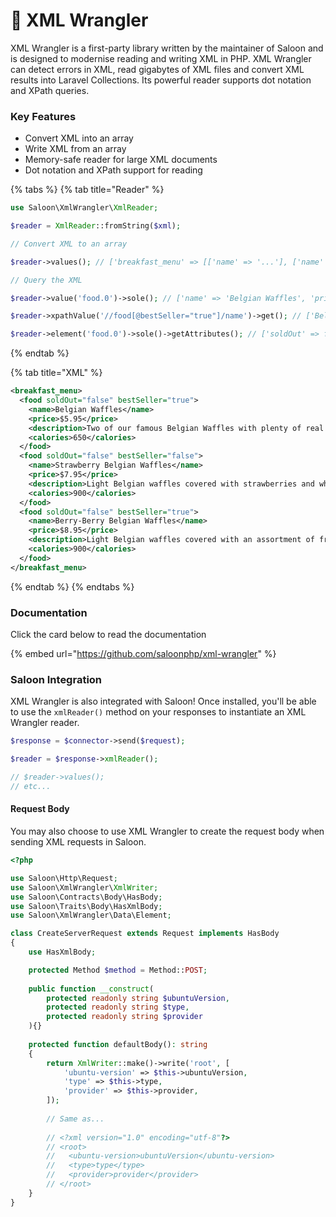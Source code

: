 # 🏇 XML Wrangler

XML Wrangler is a first-party library written by the maintainer of Saloon and is designed to modernise reading and writing XML in PHP. XML Wrangler can detect errors in XML, read gigabytes of XML files and convert XML results into Laravel Collections. Its powerful reader supports dot notation and XPath queries.

### Key Features

* Convert XML into an array
* Write XML from an array
* Memory-safe reader for large XML documents
* Dot notation and XPath support for reading

{% tabs %}
{% tab title="Reader" %}
```php
use Saloon\XmlWrangler\XmlReader;

$reader = XmlReader::fromString($xml);

// Convert XML to an array

$reader->values(); // ['breakfast_menu' => [['name' => '...'], ['name' => '...'], ['name' => '...']]

// Query the XML

$reader->value('food.0')->sole(); // ['name' => 'Belgian Waffles', 'price' => '$5.95', ...]

$reader->xpathValue('//food[@bestSeller="true"]/name')->get(); // ['Belgian Waffles', 'Berry-Berry Belgian Waffles']

$reader->element('food.0')->sole()->getAttributes(); // ['soldOut' => false, 'bestSeller' => true]
```
{% endtab %}

{% tab title="XML" %}
```xml
<breakfast_menu>
  <food soldOut="false" bestSeller="true">
    <name>Belgian Waffles</name>
    <price>$5.95</price>
    <description>Two of our famous Belgian Waffles with plenty of real maple syrup</description>
    <calories>650</calories>
  </food>
  <food soldOut="false" bestSeller="false">
    <name>Strawberry Belgian Waffles</name>
    <price>$7.95</price>
    <description>Light Belgian waffles covered with strawberries and whipped cream</description>
    <calories>900</calories>
  </food>
  <food soldOut="false" bestSeller="true">
    <name>Berry-Berry Belgian Waffles</name>
    <price>$8.95</price>
    <description>Light Belgian waffles covered with an assortment of fresh berries and whipped cream</description>
    <calories>900</calories>
  </food>
</breakfast_menu>
```
{% endtab %}
{% endtabs %}

### Documentation

Click the card below to read the documentation

{% embed url="https://github.com/saloonphp/xml-wrangler" %}

### Saloon Integration

XML Wrangler is also integrated with Saloon! Once installed, you'll be able to use the `xmlReader()` method on your responses to instantiate an XML Wrangler reader.

```php
$response = $connector->send($request);

$reader = $response->xmlReader();

// $reader->values();
// etc...
```

#### Request Body

You may also choose to use XML Wrangler to create the request body when sending XML requests in Saloon.

```php
<?php

use Saloon\Http\Request;
use Saloon\XmlWrangler\XmlWriter;
use Saloon\Contracts\Body\HasBody;
use Saloon\Traits\Body\HasXmlBody;
use Saloon\XmlWrangler\Data\Element;

class CreateServerRequest extends Request implements HasBody
{
    use HasXmlBody;

    protected Method $method = Method::POST;
    
    public function __construct(
        protected readonly string $ubuntuVersion,
        protected readonly string $type,
        protected readonly string $provider
    ){}
    
    protected function defaultBody(): string
    {
        return XmlWriter::make()->write('root', [
            'ubuntu-version' => $this->ubuntuVersion,
            'type' => $this->type,
            'provider' => $this->provider,
        ]);
        
        // Same as...
        
        // <?xml version="1.0" encoding="utf-8"?>
        // <root>
        //   <ubuntu-version>ubuntuVersion</ubuntu-version>
        //   <type>type</type>
        //   <provider>provider</provider>
        // </root>
    }
}
```

